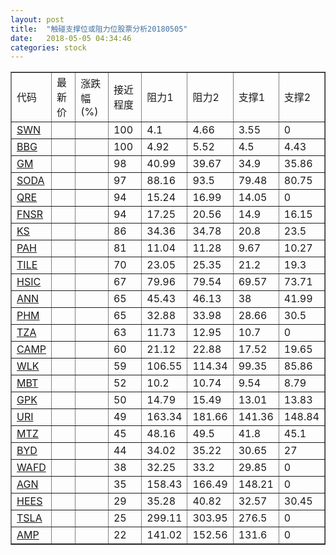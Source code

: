 ```yaml
---
layout: post
title:  "触碰支撑位或阻力位股票分析20180505"
date:   2018-05-05 04:34:46
categories: stock
---
```

<script type="text/javascript">
var stockList = []
stockList.push('gb_swn');
stockList.push('gb_bbg');
stockList.push('gb_gm');
stockList.push('gb_soda');
stockList.push('gb_qre');
stockList.push('gb_fnsr');
stockList.push('gb_ks');
stockList.push('gb_pah');
stockList.push('gb_tile');
stockList.push('gb_hsic');
stockList.push('gb_ann');
stockList.push('gb_phm');
stockList.push('gb_tza');
stockList.push('gb_camp');
stockList.push('gb_wlk');
stockList.push('gb_mbt');
stockList.push('gb_gpk');
stockList.push('gb_uri');
stockList.push('gb_mtz');
stockList.push('gb_byd');
stockList.push('gb_wafd');
stockList.push('gb_agn');
stockList.push('gb_hees');
stockList.push('gb_tsla');
stockList.push('gb_amp');
</script>
<table border="1">
 <tr>
 <td>代码</td>
 <td>最新价</td>
 <td>涨跌幅(%)</td>
 <td>接近程度</td>
 <td>阻力1</td>
 <td>阻力2</td>
 <td>支撑1</td>
 <td>支撑2</td>
</tr>
  <tr id="swn" class="red">
  <td><a href="http://stock.finance.sina.com.cn/usstock/quotes/SWN.html" target="_blank">SWN</a></td><td></td><td></td><td>100</td><td>4.1</td><td>4.66</td><td>3.55</td><td>0</td></tr>
  <tr id="bbg" class="red">
  <td><a href="http://stock.finance.sina.com.cn/usstock/quotes/BBG.html" target="_blank">BBG</a></td><td></td><td></td><td>100</td><td>4.92</td><td>5.52</td><td>4.5</td><td>4.43</td></tr>
  <tr id="gm" class="green">
  <td><a href="http://stock.finance.sina.com.cn/usstock/quotes/GM.html" target="_blank">GM</a></td><td></td><td></td><td>98</td><td>40.99</td><td>39.67</td><td>34.9</td><td>35.86</td></tr>
  <tr id="soda" class="red">
  <td><a href="http://stock.finance.sina.com.cn/usstock/quotes/SODA.html" target="_blank">SODA</a></td><td></td><td></td><td>97</td><td>88.16</td><td>93.5</td><td>79.48</td><td>80.75</td></tr>
  <tr id="qre" class="red">
  <td><a href="http://stock.finance.sina.com.cn/usstock/quotes/QRE.html" target="_blank">QRE</a></td><td></td><td></td><td>94</td><td>15.24</td><td>16.99</td><td>14.05</td><td>0</td></tr>
  <tr id="fnsr" class="green">
  <td><a href="http://stock.finance.sina.com.cn/usstock/quotes/FNSR.html" target="_blank">FNSR</a></td><td></td><td></td><td>94</td><td>17.25</td><td>20.56</td><td>14.9</td><td>16.15</td></tr>
  <tr id="ks" class="red">
  <td><a href="http://stock.finance.sina.com.cn/usstock/quotes/KS.html" target="_blank">KS</a></td><td></td><td></td><td>86</td><td>34.36</td><td>34.78</td><td>20.8</td><td>23.5</td></tr>
  <tr id="pah" class="green">
  <td><a href="http://stock.finance.sina.com.cn/usstock/quotes/PAH.html" target="_blank">PAH</a></td><td></td><td></td><td>81</td><td>11.04</td><td>11.28</td><td>9.67</td><td>10.27</td></tr>
  <tr id="tile" class="red">
  <td><a href="http://stock.finance.sina.com.cn/usstock/quotes/TILE.html" target="_blank">TILE</a></td><td></td><td></td><td>70</td><td>23.05</td><td>25.35</td><td>21.2</td><td>19.3</td></tr>
  <tr id="hsic" class="green">
  <td><a href="http://stock.finance.sina.com.cn/usstock/quotes/HSIC.html" target="_blank">HSIC</a></td><td></td><td></td><td>67</td><td>79.96</td><td>79.54</td><td>69.57</td><td>73.71</td></tr>
  <tr id="ann" class="red">
  <td><a href="http://stock.finance.sina.com.cn/usstock/quotes/ANN.html" target="_blank">ANN</a></td><td></td><td></td><td>65</td><td>45.43</td><td>46.13</td><td>38</td><td>41.99</td></tr>
  <tr id="phm" class="green">
  <td><a href="http://stock.finance.sina.com.cn/usstock/quotes/PHM.html" target="_blank">PHM</a></td><td></td><td></td><td>65</td><td>32.88</td><td>33.98</td><td>28.66</td><td>30.5</td></tr>
  <tr id="tza" class="green">
  <td><a href="http://stock.finance.sina.com.cn/usstock/quotes/TZA.html" target="_blank">TZA</a></td><td></td><td></td><td>63</td><td>11.73</td><td>12.95</td><td>10.7</td><td>0</td></tr>
  <tr id="camp" class="green">
  <td><a href="http://stock.finance.sina.com.cn/usstock/quotes/CAMP.html" target="_blank">CAMP</a></td><td></td><td></td><td>60</td><td>21.12</td><td>22.88</td><td>17.52</td><td>19.65</td></tr>
  <tr id="wlk" class="green">
  <td><a href="http://stock.finance.sina.com.cn/usstock/quotes/WLK.html" target="_blank">WLK</a></td><td></td><td></td><td>59</td><td>106.55</td><td>114.34</td><td>99.35</td><td>85.86</td></tr>
  <tr id="mbt" class="red">
  <td><a href="http://stock.finance.sina.com.cn/usstock/quotes/MBT.html" target="_blank">MBT</a></td><td></td><td></td><td>52</td><td>10.2</td><td>10.74</td><td>9.54</td><td>8.79</td></tr>
  <tr id="gpk" class="green">
  <td><a href="http://stock.finance.sina.com.cn/usstock/quotes/GPK.html" target="_blank">GPK</a></td><td></td><td></td><td>50</td><td>14.79</td><td>15.49</td><td>13.01</td><td>13.83</td></tr>
  <tr id="uri" class="green">
  <td><a href="http://stock.finance.sina.com.cn/usstock/quotes/URI.html" target="_blank">URI</a></td><td></td><td></td><td>49</td><td>163.34</td><td>181.66</td><td>141.36</td><td>148.84</td></tr>
  <tr id="mtz" class="green">
  <td><a href="http://stock.finance.sina.com.cn/usstock/quotes/MTZ.html" target="_blank">MTZ</a></td><td></td><td></td><td>45</td><td>48.16</td><td>49.5</td><td>41.8</td><td>45.1</td></tr>
  <tr id="byd" class="red">
  <td><a href="http://stock.finance.sina.com.cn/usstock/quotes/BYD.html" target="_blank">BYD</a></td><td></td><td></td><td>44</td><td>34.02</td><td>35.22</td><td>30.65</td><td>27</td></tr>
  <tr id="wafd" class="red">
  <td><a href="http://stock.finance.sina.com.cn/usstock/quotes/WAFD.html" target="_blank">WAFD</a></td><td></td><td></td><td>38</td><td>32.25</td><td>33.2</td><td>29.85</td><td>0</td></tr>
  <tr id="agn" class="green">
  <td><a href="http://stock.finance.sina.com.cn/usstock/quotes/AGN.html" target="_blank">AGN</a></td><td></td><td></td><td>35</td><td>158.43</td><td>166.49</td><td>148.21</td><td>0</td></tr>
  <tr id="hees" class="green">
  <td><a href="http://stock.finance.sina.com.cn/usstock/quotes/HEES.html" target="_blank">HEES</a></td><td></td><td></td><td>29</td><td>35.28</td><td>40.82</td><td>32.57</td><td>30.45</td></tr>
  <tr id="tsla" class="red">
  <td><a href="http://stock.finance.sina.com.cn/usstock/quotes/TSLA.html" target="_blank">TSLA</a></td><td></td><td></td><td>25</td><td>299.11</td><td>303.95</td><td>276.5</td><td>0</td></tr>
  <tr id="amp" class="green">
  <td><a href="http://stock.finance.sina.com.cn/usstock/quotes/AMP.html" target="_blank">AMP</a></td><td></td><td></td><td>22</td><td>141.02</td><td>152.56</td><td>131.6</td><td>0</td></tr>
</table>
